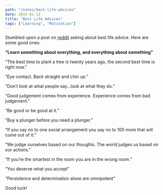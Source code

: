 ```yaml
---
path: "/notes/best-life-advices"
date: 2015-01-12
title: "Best Life Advices"
tags: ["Learning", "Motivation"]
---
```


Stumbled upon a post on <a href="https://www.reddit.com/r/AskReddit/comments/2s1z1c/whats_the_best_advice_youve_ever_received/" target="_blank" rel="noopener noreferrer">reddit</a> asking about best life advice. Here are some good ones:

**“Learn something about everything, and everything about something”**

“The best time to plant a tree is twenty years ago, the second best time is right now.”

“Eye contact. Back straight and chin up.”

“Don’t look at what people say…look at what they do.”

“Good judgement comes from experience. Experience comes from bad judgement.”

“Be good or be good at it.”

“Buy a plunger before you need a plunger.”

“If you say no to one social arrangement you say no to 100 more that will come out of it.”

“We judge ourselves based on our thoughts. The world judges us based on our actions.”

“If you’re the smartest in the room you are in the wrong room.”

“You deserve what you accept”

“Persistence and determination alone are omnipotent”

Good luck!